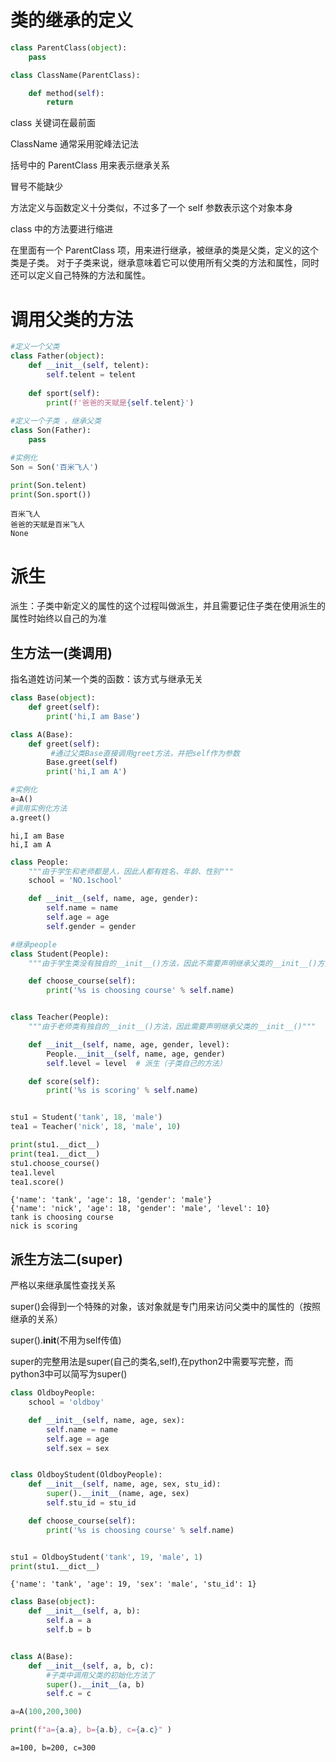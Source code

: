 # 类的继承的定义


```python
class ParentClass(object):
    pass

class ClassName(ParentClass):

    def method(self):
        return
```

class 关键词在最前面

ClassName 通常采用驼峰法记法

括号中的 ParentClass 用来表示继承关系

冒号不能缺少

方法定义与函数定义十分类似，不过多了一个 self 参数表示这个对象本身

class 中的方法要进行缩进

在里面有一个 ParentClass 项，用来进行继承，被继承的类是父类，定义的这个类是子类。 对于子类来说，继承意味着它可以使用所有父类的方法和属性，同时还可以定义自己特殊的方法和属性。

# 调用父类的方法


```python
#定义一个父类
class Father(object):
    def __init__(self, telent):
        self.telent = telent
        
    def sport(self):
        print(f'爸爸的天赋是{self.telent}')
        
#定义一个子类 ，继承父类      
class Son(Father):
    pass

#实例化
Son = Son('百米飞人')  

print(Son.telent)
print(Son.sport())
```

    百米飞人
    爸爸的天赋是百米飞人
    None
    

# 派生

派生：子类中新定义的属性的这个过程叫做派生，并且需要记住子类在使用派生的属性时始终以自己的为准

## 生方法一(类调用)

指名道姓访问某一个类的函数：该方式与继承无关


```python
class Base(object):
    def greet(self):
        print('hi,I am Base')

class A(Base):
    def greet(self):
         #通过父类Base直接调用greet方法，并把self作为参数
        Base.greet(self) 
        print('hi,I am A')

#实例化
a=A()
#调用实例化方法
a.greet()
```

    hi,I am Base
    hi,I am A
    


```python
class People:
    """由于学生和老师都是人，因此人都有姓名、年龄、性别"""
    school = 'NO.1school'

    def __init__(self, name, age, gender):
        self.name = name
        self.age = age
        self.gender = gender

#继承people
class Student(People):
    """由于学生类没有独自的__init__()方法，因此不需要声明继承父类的__init__()方法，会自动继承"""

    def choose_course(self):
        print('%s is choosing course' % self.name)


class Teacher(People):
    """由于老师类有独自的__init__()方法，因此需要声明继承父类的__init__()"""

    def __init__(self, name, age, gender, level):
        People.__init__(self, name, age, gender)
        self.level = level  # 派生（子类自己的方法）

    def score(self):
        print('%s is scoring' % self.name)


stu1 = Student('tank', 18, 'male')
tea1 = Teacher('nick', 18, 'male', 10)

print(stu1.__dict__)
print(tea1.__dict__)
stu1.choose_course()
tea1.level
tea1.score()
```

    {'name': 'tank', 'age': 18, 'gender': 'male'}
    {'name': 'nick', 'age': 18, 'gender': 'male', 'level': 10}
    tank is choosing course
    nick is scoring
    

## 派生方法二(super)

严格以来继承属性查找关系

super()会得到一个特殊的对象，该对象就是专门用来访问父类中的属性的（按照继承的关系）

super().__init__(不用为self传值)

super的完整用法是super(自己的类名,self),在python2中需要写完整，而python3中可以简写为super()


```python
class OldboyPeople:
    school = 'oldboy'

    def __init__(self, name, age, sex):
        self.name = name
        self.age = age
        self.sex = sex


class OldboyStudent(OldboyPeople):
    def __init__(self, name, age, sex, stu_id):
        super().__init__(name, age, sex)
        self.stu_id = stu_id

    def choose_course(self):
        print('%s is choosing course' % self.name)


stu1 = OldboyStudent('tank', 19, 'male', 1)
print(stu1.__dict__)
```

    {'name': 'tank', 'age': 19, 'sex': 'male', 'stu_id': 1}
    


```python
class Base(object):
    def __init__(self, a, b):
        self.a = a
        self.b = b


class A(Base):
    def __init__(self, a, b, c):
        #子类中调用父类的初始化方法了
        super().__init__(a, b) 
        self.c = c

a=A(100,200,300)

print(f"a={a.a}, b={a.b}, c={a.c}" )
```

    a=100, b=200, c=300
    
